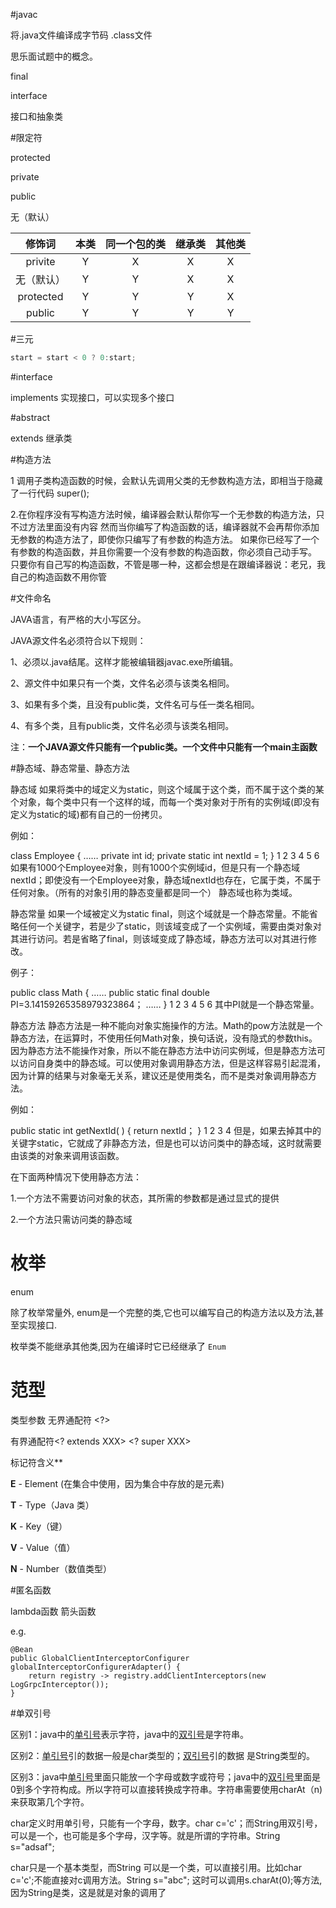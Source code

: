 #javac

将.java文件编译成字节码 .class文件



思乐面试题中的概念。





final

interface

接口和抽象类



#限定符

protected

private

public

无（默认）

|   修饰词   | 本类 | 同一个包的类 | 继承类 | 其他类 |
| :--------: | :--: | :----------: | :----: | :----: |
|  privite   |  Y   |      X       |   X    |   X    |
| 无（默认） |  Y   |      Y       |   X    |   X    |
| protected  |  Y   |      Y       |   Y    |   X    |
|   public   |  Y   |      Y       |   Y    |   Y    |





#三元

```java
start = start < 0 ? 0:start;
```



#interface 

implements 实现接口，可以实现多个接口



#abstract

extends 继承类





#构造方法

1 调用子类构造函数的时候，会默认先调用父类的无参数构造方法，即相当于隐藏了一行代码 super();

2.在你程序没有写构造方法时候，编译器会默认帮你写一个无参数的构造方法，只不过方法里面没有内容
然而当你编写了构造函数的话，编译器就不会再帮你添加无参数的构造方法了，即使你只编写了有参数的构造方法。
如果你已经写了一个有参数的构造函数，并且你需要一个没有参数的构造函数，你必须自己动手写。
只要你有自己写的构造函数，不管是哪一种，这都会想是在跟编译器说：老兄，我自己的构造函数不用你管



#文件命名

JAVA语言，有严格的大小写区分。

JAVA源文件名必须符合以下规则：

1、必须以.java结尾。这样才能被编辑器javac.exe所编辑。

2、源文件中如果只有一个类，文件名必须与该类名相同。

3、如果有多个类，且没有public类，文件名可与任一类名相同。

4、有多个类，且有public类，文件名必须与该类名相同。

 注：**一个JAVA源文件只能有一个public类。一个文件中只能有一个main主函数**



#静态域、静态常量、静态方法

静态域
如果将类中的域定义为static，则这个域属于这个类，而不属于这个类的某个对象，每个类中只有一个这样的域，而每一个类对象对于所有的实例域(即没有定义为static的域)都有自己的一份拷贝。

例如：

class Employee
{
    ……
    private int id;
    private static int nextId = 1;
}
1
2
3
4
5
6
如果有1000个Employee对象，则有1000个实例域id，但是只有一个静态域nextId；即使没有一个Employee对象，静态域nextId也存在，它属于类，不属于任何对象。（所有的对象引用的静态变量都是同一个）
静态域也称为类域。

静态常量
如果一个域被定义为static final，则这个域就是一个静态常量。不能省略任何一个关键字，若是少了static，则该域变成了一个实例域，需要由类对象对其进行访问。若是省略了final，则该域变成了静态域，静态方法可以对其进行修改。

例子：

public class Math
{
    ……
    public static final double PI=3.14159265358979323864；
    ……
}
1
2
3
4
5
6
其中PI就是一个静态常量。

静态方法
静态方法是一种不能向对象实施操作的方法。Math的pow方法就是一个静态方法，在运算时，不使用任何Math对象，换句话说，没有隐式的参数this。因为静态方法不能操作对象，所以不能在静态方法中访问实例域，但是静态方法可以访问自身类中的静态域。可以使用对象调用静态方法，但是这样容易引起混淆，因为计算的结果与对象毫无关系，建议还是使用类名，而不是类对象调用静态方法。

例如：

public static int getNextId( )
{
    return nextId；
}
1
2
3
4
但是，如果去掉其中的关键字static，它就成了非静态方法，但是也可以访问类中的静态域，这时就需要由该类的对象来调用该函数。

在下面两种情况下使用静态方法：

1.一个方法不需要访问对象的状态，其所需的参数都是通过显式的提供

2.一个方法只需访问类的静态域

# 枚举

enum

除了枚举常量外, enum是一个完整的类,它也可以编写自己的构造方法以及方法,甚至实现接口.

枚举类不能继承其他类,因为在编译时它已经继承了 `Enum`



# 范型

类型参数<T>    无界通配符 <?>

有界通配符<? extends XXX>    <? super XXX>



标记符含义**

 **E** - Element (在集合中使用，因为集合中存放的是元素)

 **T** - Type（Java 类）

 **K** - Key（键）

 **V** - Value（值）

 **N** - Number（数值类型）



#匿名函数

lambda函数  箭头函数

e.g.

```
@Bean
public GlobalClientInterceptorConfigurer globalInterceptorConfigurerAdapter() {
    return registry -> registry.addClientInterceptors(new LogGrpcInterceptor());
}
```



#单双引号

区别1：java中的[单引号](https://www.baidu.com/s?wd=单引号&tn=SE_PcZhidaonwhc_ngpagmjz&rsv_dl=gh_pc_zhidao)表示字符，java中的[双引号](https://www.baidu.com/s?wd=双引号&tn=SE_PcZhidaonwhc_ngpagmjz&rsv_dl=gh_pc_zhidao)是字符串。

区别2：[单引号](https://www.baidu.com/s?wd=单引号&tn=SE_PcZhidaonwhc_ngpagmjz&rsv_dl=gh_pc_zhidao)引的数据一般是char类型的；[双引号](https://www.baidu.com/s?wd=双引号&tn=SE_PcZhidaonwhc_ngpagmjz&rsv_dl=gh_pc_zhidao)引的数据 是String类型的。

区别3：java中[单引号](https://www.baidu.com/s?wd=单引号&tn=SE_PcZhidaonwhc_ngpagmjz&rsv_dl=gh_pc_zhidao)里面只能放一个字母或数字或符号；java中的[双引号](https://www.baidu.com/s?wd=双引号&tn=SE_PcZhidaonwhc_ngpagmjz&rsv_dl=gh_pc_zhidao)里面是0到多个字符构成。所以字符可以直接转换成字符串。字符串需要使用charAt（n) 来获取第几个字符。

char定义时用单引号，只能有一个字母，数字。char c='c'；而String用双引号，可以是一个，也可能是多个字母，汉字等。就是所谓的字符串。String s="adsaf";

char只是一个基本类型，而String 可以是一个类，可以直接引用。比如char c='c';不能直接对c调用方法。String s="abc";  这时可以调用s.charAt(0);等方法,因为String是类，这是就是对象的调用了